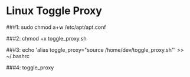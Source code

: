 # Linux Toggle Proxy

###1: sudo chmod a+w /etc/apt/apt.conf

###2: chmod +x toggle_proxy.sh

###3: echo 'alias toggle_proxy="source /home/dev/toggle_proxy.sh"' >> ~/.bashrc

###4: toggle_proxy

